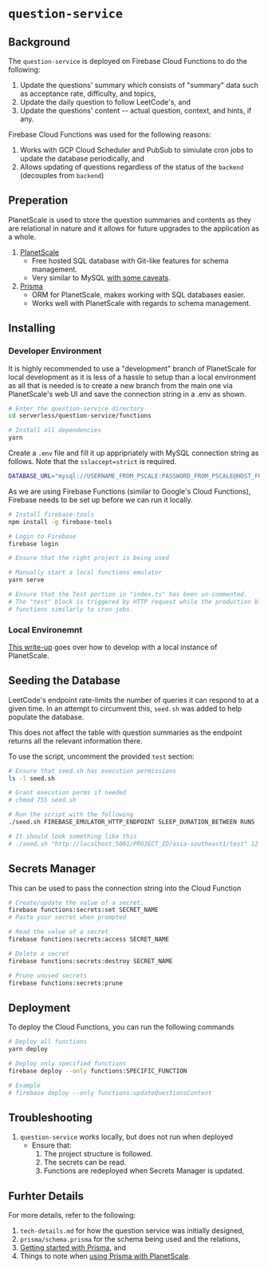 # `question-service`

## Background

The `question-service` is deployed on Firebase Cloud Functions to do the following:

1. Update the questions' summary which consists of "summary" data such as acceptance rate, difficulty, and topics,
2. Update the daily question to follow LeetCode's, and
3. Update the questions' content -- actual question, context, and hints, if any.

Firebase Cloud Functions was used for the following reasons:

1. Works with GCP Cloud Scheduler and PubSub to simiulate cron jobs to update the database periodically, and
2. Allows updating of questions regardless of the status of the `backend` (decouples from `backend`)

## Preperation

PlanetScale is used to store the question summaries and contents as they are relational in nature and it allows for future upgrades to the application as a whole.

1. [PlanetScale](https://planetscale.com/)
   * Free hosted SQL database with Git-like features for schema management.
   * Very similar to MySQL [with some caveats](https://planetscale.com/docs/reference/mysql-compatibility).
2. [Prisma](https://www.prisma.io/)
   * ORM for PlanetScale, makes working with SQL databases easier.
   * Works well with PlanetScale with regards to schema management.

## Installing

### Developer Environment

It is highly recommended to use a "development" branch of PlanetScale for local development as it is less of a hassle to setup than a local environment as all that is needed is to create a new branch from the main one via PlanetScale's web UI and save the connection string in a .env as shown.

```bash
# Enter the question-service directory
cd serverless/question-service/functions

# Install all dependencies
yarn

```

Create a `.env` file and fill it up appripriately with MySQL connection string as follows. Note that the `sslaccept=strict` is required.

```bash
DATABASE_URL="mysql://USERNAME_FROM_PSCALE:PASSWORD_FROM_PSCALE@HOST_FROM_PSCALE/BRANCH_DB_NAME?sslaccept=strict"
```

As we are using Firebase Functions (similar to Google's Cloud Functions), Firebase needs to be set up before we can run it locally.

```bash
# Install firebase-tools
npm install -g firebase-tools

# Login to Firebase 
firebase login

# Ensure that the right project is being used

# Manually start a local functions emulator
yarn serve

# Ensure that the Test portion in "index.ts" has been un-commented.
# The "test" block is triggered by HTTP request while the production blocks 
# functions similarly to cron jobs.
```

### Local Environemnt

[This write-up](https://planetscale.com/docs/tutorials/prisma-quickstart) goes over how to develop with a local instance of PlanetScale.

## Seeding the Database

LeetCode's endpoint rate-limits the number of queries it can respond to at a given time. In an attempt to circumvent this, `seed.sh` was added to help populate the database.

This does not affect the table with question summaries as the endpoint returns all the relevant information there.

To use the script, uncomment the provided `test` section:

```bash
# Ensure that seed.sh has execution permissions
ls -l seed.sh

# Grant execution perms if needed
# chmod 755 seed.sh

# Run the script with the following
./seed.sh FIREBASE_EMULATOR_HTTP_ENDPOINT SLEEP_DURATION_BETWEEN RUNS

# It should look something like this 
# ./seed.sh "http://localhost:5001/PROJECT_ID/asia-southeast1/test" 12
```

## Secrets Manager

This can be used to pass the connection string into the Cloud Function

```bash
# Create/update the value of a secret.
firebase functions:secrets:set SECRET_NAME
# Paste your secret when prompted

# Read the value of a secret
firebase functions:secrets:access SECRET_NAME

# Delete a secret
firebase functions:secrets:destroy SECRET_NAME

# Prune unused secrets
firebase functions:secrets:prune
```

## Deployment

To deploy the Cloud Functions, you can run the following commands

```bash
# Deploy all functions
yarn deploy

# Deploy only specified functions
firebase deploy --only functions:SPECIFIC_FUNCTION

# Example
# firebase deploy --only functions:updateQuestionsContent
```

## Troubleshooting

1. `question-service` works locally, but does not run when deployed
    * Ensure that:
      1. The project structure is followed.
      2. The secrets can be read.
      3. Functions are redeployed when Secrets Manager is updated.

## Furhter Details

For more details, refer to the following:

1. `tech-details.md` for how the question service was initially designed,
2. `prisma/schema.prisma` for the schema being used and the relations,
3. [Getting started with Prisma](https://www.prisma.io/docs/getting-started), and
4. Things to note when [using Prisma with PlanetScale](https://www.prisma.io/docs/guides/database/using-prisma-with-planetscale).
